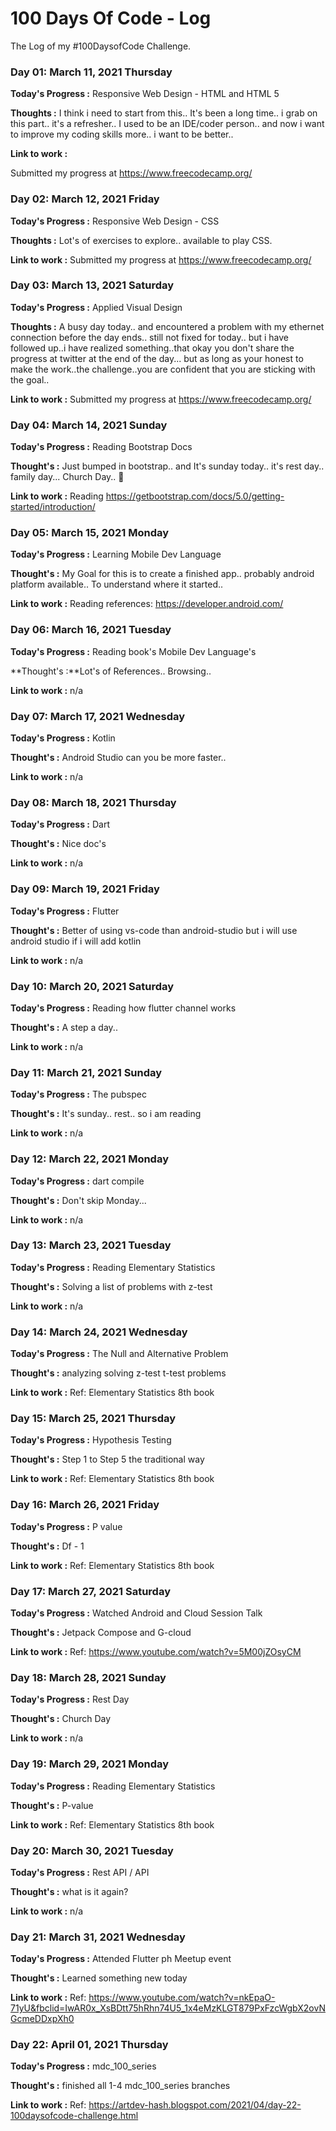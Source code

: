 # 100 Days Of Code - Log

The Log of my #100DaysofCode Challenge.

### Day 01: March 11, 2021 Thursday

**Today's Progress :** Responsive Web Design - HTML and HTML 5

**Thoughts :** 
I think i need to start from this.. It's been a long time.. i grab on this part..
it's a refresher.. I used to be an IDE/coder person.. and now i want to improve
my coding skills more.. i want to be better..

**Link to work :**

Submitted my progress at https://www.freecodecamp.org/

### Day 02: March 12, 2021 Friday

**Today's Progress :** Responsive Web Design - CSS

**Thoughts :**
Lot's of exercises to explore.. available to play CSS.

**Link to work :** 
Submitted my progress at https://www.freecodecamp.org/

### Day 03: March 13, 2021 Saturday

**Today's Progress :** Applied Visual Design

**Thoughts :**
A busy day today.. and encountered a problem with my ethernet connection before the day ends.. still not fixed for today..
but i have followed up..i have realized something..that okay you don't share the progress at twitter at the end of the day...
but as long as your honest to make the work..the challenge..you are confident that you are sticking with the goal..

**Link to work :**
Submitted my progress at https://www.freecodecamp.org/

### Day 04: March 14, 2021 Sunday

**Today's Progress :** Reading Bootstrap Docs

**Thought's :**
Just bumped in bootstrap.. and It's sunday today.. it's rest day.. family day... Church Day..  :pray:

**Link to work :**
Reading https://getbootstrap.com/docs/5.0/getting-started/introduction/

### Day 05: March 15, 2021 Monday

**Today's Progress :** Learning Mobile Dev Language

**Thought's :**
My Goal for this is to create a finished app.. probably android platform available.. 
To understand where it started.. 

**Link to work :**
Reading references: https://developer.android.com/

### Day 06: March 16, 2021 Tuesday

**Today's Progress :** Reading book's Mobile Dev Language's

**Thought's :**Lot's of References.. Browsing.. 

**Link to work :**
n/a

### Day 07: March 17, 2021 Wednesday

**Today's Progress :** Kotlin

**Thought's :** Android Studio can you be more faster.. 

**Link to work :**
n/a

### Day 08: March 18, 2021 Thursday

**Today's Progress :** Dart

**Thought's :** Nice doc's

**Link to work :**
n/a

### Day 09: March 19, 2021 Friday

**Today's Progress :** Flutter

**Thought's :** 
Better of using vs-code than android-studio but i will use android studio if i will add kotlin 

**Link to work :**
n/a

### Day 10: March 20, 2021 Saturday

**Today's Progress :** Reading how flutter channel works

**Thought's :** A step a day.. 

**Link to work :**
n/a

### Day 11: March 21, 2021 Sunday

**Today's Progress :** The pubspec

**Thought's :** It's sunday.. rest.. so i am reading

**Link to work :**
n/a

### Day 12: March 22, 2021 Monday

**Today's Progress :** dart compile

**Thought's :** Don't skip Monday...

**Link to work :**
n/a

### Day 13: March 23, 2021 Tuesday

**Today's Progress :** Reading Elementary Statistics

**Thought's :** Solving a list of problems with z-test

**Link to work :**
n/a

### Day 14: March 24, 2021 Wednesday

**Today's Progress :** The Null and Alternative Problem

**Thought's :** analyzing solving z-test t-test problems

**Link to work :**
Ref: Elementary Statistics 8th book

### Day 15: March 25, 2021 Thursday

**Today's Progress :** Hypothesis Testing

**Thought's :** Step 1 to Step 5 the traditional way

**Link to work :**
Ref: Elementary Statistics 8th book

### Day 16: March 26, 2021 Friday

**Today's Progress :** P value

**Thought's :** Df - 1

**Link to work :**
Ref: Elementary Statistics 8th book

### Day 17: March 27, 2021 Saturday

**Today's Progress :** Watched Android and Cloud Session Talk

**Thought's :** Jetpack Compose and G-cloud 

**Link to work :**
Ref: https://www.youtube.com/watch?v=5M00jZOsyCM

### Day 18: March 28, 2021 Sunday

**Today's Progress :**  Rest Day

**Thought's :** Church Day

**Link to work :**
n/a

### Day 19: March 29, 2021 Monday

**Today's Progress :** Reading Elementary Statistics

**Thought's :** P-value

**Link to work :**
Ref: Elementary Statistics 8th book

### Day 20: March 30, 2021 Tuesday

**Today's Progress :** Rest API / API

**Thought's :** what is it again?

**Link to work :**
n/a

### Day 21: March 31, 2021 Wednesday

**Today's Progress :** Attended Flutter ph Meetup event

**Thought's :** Learned something new today

**Link to work :**
Ref: https://www.youtube.com/watch?v=nkEpaO-71yU&fbclid=IwAR0x_XsBDtt75hRhn74U5_1x4eMzKLGT879PxFzcWgbX2ovNGcmeDDxpXh0

### Day 22: April 01, 2021 Thursday

**Today's Progress :** mdc_100_series

**Thought's :** finished all 1-4 mdc_100_series branches

**Link to work :**
Ref: https://artdev-hash.blogspot.com/2021/04/day-22-100daysofcode-challenge.html